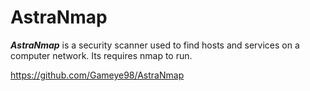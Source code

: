 # AstraNmap

***AstraNmap*** is a security scanner used to find hosts and services on a computer network. Its requires nmap to run.

https://github.com/Gameye98/AstraNmap
